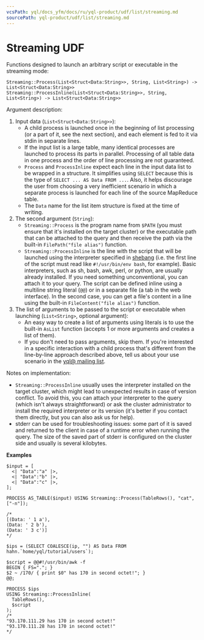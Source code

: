 ```yaml
---
vcsPath: yql/docs_yfm/docs/ru/yql-product/udf/list/streaming.md
sourcePath: yql-product/udf/list/streaming.md
---
```

# Streaming UDF

Functions designed to launch an arbitrary script or executable in the streaming mode:
```yql
Streaming::Process(List<Struct<Data:String>>, String, List<String>) -> List<Struct<Data:String>>
Streaming::ProcessInline(List<Struct<Data:String>>, String, List<String>) -> List<Struct<Data:String>>
```
Argument description:

1. Input data (`List<Struct<Data:String>>`):
   * A child process is launched once in the beginning of list processing (or a part of it, see the next section), and each element is fed to it via stdin in separate lines.
   * If the input list is a large table, many identical processes are launched to process its parts in parallel. Processing of all table data in one process and the order of line processing are not guaranteed.
   * `Process` and `ProcessInline` expect each line in the input data list to be wrapped in a structure. It simplifies using `SELECT` because this is the type of `SELECT ... AS Data FROM ...`. Also, it helps discourage the user from choosing a very inefficient scenario in which a separate process is launched for each line of the source MapReduce table.
   * The `Data` name for the list item structure is fixed at the time of writing.
2. The second argument (`String`):
   * `Streaming::Process` is the program name from `$PATH` (you must ensure that it's installed on the target cluster) or the executable path that can be attached to the query and then receive the path via the built-in `FilePath("file alias")` function.
   * `Streaming::ProcessInline` is the line with the script that will be launched using the interpreter specified in [shebang](https://en.wikipedia.org/wiki/Shebang_(Unix)) (i.e. the first line of the script must read like `#!/usr/bin/env bash`, for example). Basic interpreters, such as sh, bash, awk, perl, or python, are usually already installed. If you need something unconventional, you can attach it to your query. The script can be defined inline using a multiline string literal (`@@`) or in a separate file (a tab in the web interface). In the second case, you can get a file's content in a line using the built-in `FileContent("file alias")` function.
3. The list of arguments to be passed to the script or executable when launching (`List<String>`, optional argument):
   * An easy way to create a list of arguments using literals is to use the built-in `AsList` function (accepts 1 or more arguments and creates a list of them).
   * If you don't need to pass arguments, skip them.
      If you're interested in a specific interaction with a child process that's different from the line-by-line approach described above, tell us about your use scenario in the [yql@ mailing list](http://ml.yandex-team.ru/lists/yql).

Notes on implementation:

* `Streaming::ProcessInline` usually uses the interpreter installed on the target cluster, which might lead to unexpected results in case of version conflict. To avoid this, you can attach your interpreter to the query (which isn't always straightforward) or ask the cluster administrator to install the required interpreter or its version (it's better if you contact them directly, but you can also ask us for help).
* stderr can be used for troubleshooting issues: some part of it is saved and returned to the client in case of a runtime error when running the query. The size of the saved part of stderr is configured on the cluster side and usually is several kilobytes.

<!--See a detailed example in the [tutorial](https://cluster-name.yql/Tutorial/yt_23_Embedded_streaming). Short examples are provided below.-->


**Examples**

```yql
$input = [
  <| "Data":"a" |>,
  <| "Data":"b" |>,
  <| "Data":"c" |>,
];

PROCESS AS_TABLE($input) USING Streaming::Process(TableRows(), "cat", ["-n"]);

/*
[(Data: ' 1 a'),
(Data: ' 2 b'),
(Data: ' 3 c')]
*/
```

```yql
$ips = (SELECT COALESCE(ip, "") AS Data FROM hahn.`home/yql/tutorial/users`);

$script = @@#!/usr/bin/awk -f
BEGIN { FS="."; }
$2 ~ /170/ { print $0" has 170 in second octet!"; }
@@;

PROCESS $ips
USING Streaming::ProcessInline(
  TableRows(),
  $script
);
/*
"93.170.111.29 has 170 in second octet!"
"93.170.111.28 has 170 in second octet!"
*/
```
